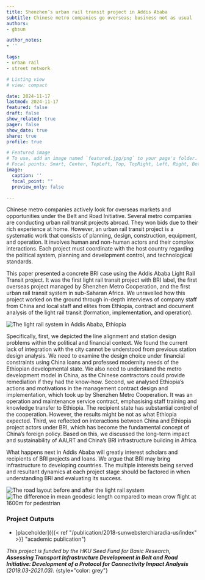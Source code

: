 ```yaml
---
title: Shenzhen’s urban rail transit project in Addis Ababa
subtitle: Chinese metro companies go overseas; business not as usual
authors: 
- gbsun

author_notes:
- ''

tags: 
- urban rail
- street network

# Listing view
# view: compact

date: 2024-11-17
lastmod: 2024-11-17
featured: false
draft: false
show_related: true
pager: false
show_date: true
share: true
profile: true

# Featured image
# To use, add an image named `featured.jpg/png` to your page's folder.
# Focal points: Smart, Center, TopLeft, Top, TopRight, Left, Right, BottomLeft, Bottom, BottomRight.
image:
  caption: ''
  focal_point: ""
  preview_only: false

---
```


Chinese metro companies actively look for overseas markets and opportunities under the Belt and Road Initiative. Several metro companies are conducting urban rail transit projects abroad. They won bids due to their rich experience at home. However, an urban rail transit project is a systematic work that consists of planning, design, construction, equipment, and operation. It involves human and non-human actors and their complex interactions. Each project must coordinate with the host country regarding the political system, planning and development control, and technological standards.

This paper presented a concrete BRI case using the Addis Ababa Light Rail Transit project. It was the first light rail transit project with BRI label, the first overseas project managed by Shenzhen Metro Cooperation, and the first urban rail transit system in sub-Saharan Africa. We unravelled how this project worked on the ground through in-depth interviews of company staff from China and local staff and elites from Ethiopia, contract and document analysis of the light rail transit (formation, implementation, and operation).

![](Road_and_Transport_System_SEALED_101_New_Final_jz2.jpg "The light rail system in Addis Ababa, Ethiopia")

Specifically, first, we depicted the line alignment and station design problems within the political and financial context. We found the current lack of integration with the city cannot be understood from previous station design analysis. We need to examine the design choice under financial constraints using China loans and professed modernity needs of the Ethiopian developmental state. We also need to understand the metro development model in China, as the Chinese contractors could provide remediation if they had the know-how.  Second, we analysed Ethiopia’s actions and motivations in the management contract design and implementation, which took up by Shenzhen Metro Cooperation. It was an operation and maintenance service contract, emphasising staff training and knowledge transfer to Ethiopia. The recipient state has substantial control of the cooperation. However, the results might be not as what Ethiopia expected. Third, we reflected on interactions between China and Ethiopia project actors under BRI, which has become the fundamental concept of China’s foreign policy. Based on this, we discussed the long-term impact and sustainability of AALRT and China’s BRI infrastructure building in Africa.

What happens next in Addis Ababa will greatly interest scholars and recipients of BRI projects and loans. We argue that BRI may bring infrastructure to developing countries. The multiple interests being served and resultant dynamics at each project stage should be factored in when understanding BRI and evaluating its success. 

![](Rail-illustration.jpg "The road layout before and after the light rail system")
![](mean-geodesic-length.jpg "The difference in mean geodesic length compared to mean crow flight at 1600m for pedestrian")

### Project Outputs

- [placeholder]({{< ref "/publication/2018-sunwebsterchiaradia-us/index" >}} "academic publication")

_This project is funded by the HKU Seed Fund for Basic Research, **Assessing Transport Infrastructure Development in Belt and Road Initiative: Development of a Protocol for Connectivity Impact Analysis** (2019.03-2021.03)._ 
{style="color: grey"}